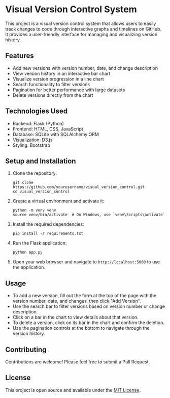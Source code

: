 # Visual Version Control System

This project is a visual version control system that allows users to easily track changes to code through interactive graphs and timelines on GitHub. It provides a user-friendly interface for managing and visualizing version history.

## Features

- Add new versions with version number, date, and change description
- View version history in an interactive bar chart
- Visualize version progression in a line chart
- Search functionality to filter versions
- Pagination for better performance with large datasets
- Delete versions directly from the chart

## Technologies Used

- Backend: Flask (Python)
- Frontend: HTML, CSS, JavaScript
- Database: SQLite with SQLAlchemy ORM
- Visualization: D3.js
- Styling: Bootstrap

## Setup and Installation

1. Clone the repository:
   ```
   git clone https://github.com/yourusername/visual_version_control.git
   cd visual_version_control
   ```

2. Create a virtual environment and activate it:
   ```
   python -m venv venv
   source venv/bin/activate  # On Windows, use `venv\Scripts\activate`
   ```

3. Install the required dependencies:
   ```
   pip install -r requirements.txt
   ```

4. Run the Flask application:
   ```
   python app.py
   ```

5. Open your web browser and navigate to `http://localhost:5000` to use the application.

## Usage

- To add a new version, fill out the form at the top of the page with the version number, date, and changes, then click "Add Version".
- Use the search bar to filter versions based on version number or change description.
- Click on a bar in the chart to view details about that version.
- To delete a version, click on its bar in the chart and confirm the deletion.
- Use the pagination controls at the bottom to navigate through the version history.

## Contributing

Contributions are welcome! Please feel free to submit a Pull Request.

## License

This project is open source and available under the [MIT License](LICENSE).
